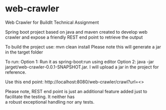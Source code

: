 # web-crawler
Web Crawler for BuildIt Technical Assignment

Spring boot project based on java and maven created to develop web crawler and expose a friendly REST end point
to retrieve the output

To build the project use: 
mvn clean install
Please note this will generate a jar in the target folder

To run:
Option 1: Run it as spring-boot:run using editor
Option 2: java -jar jarget/web-crawler-0.0.1-SNAPSHOT.jar. I will upload a jar in the project for reference.

Use this end point: http://localhost:8080/web-crawler/crawl?url=<<website url>>

Please note, REST end point is just an additional feature added just to facilitate the testing. It neither has  
a robust exceptional handling nor any tests.

